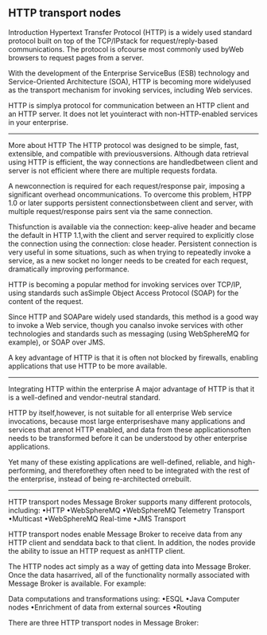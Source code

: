 HTTP transport nodes 
----------------------------------------------------------------------------------------------------
Introduction
Hypertext Transfer Protocol (HTTP) is a widely used standard protocol built on top of the TCP/IPstack for request/reply-based communications. 
The protocol is ofcourse most commonly used byWeb browsers to request pages from a server.

With the development of the Enterprise ServiceBus (ESB) technology and Service-Oriented Architecture (SOA), HTTP is becoming more widelyused as the transport mechanism for invoking services, including Web services. 

HTTP is simplya protocol for communication between an HTTP client and an HTTP server.
It does not let youinteract with non-HTTP-enabled services in your enterprise.

--------------------------------------------------------------------------------------------------------------------------------------------------
More about HTTP
The HTTP protocol was designed to be simple, fast, extensible, and compatible with previousversions. 
Although data retrieval using HTTP is efficient, the way connections are handledbetween client and server is not efficient where there are multiple requests fordata. 

A newconnection is required for each request/response pair, imposing a significant overhead oncommunications. 
To overcome this problem, HTPP 1.0 or later supports persistent connectionsbetween client and server, with multiple request/response pairs sent via the same connection. 

Thisfunction is available via the connection: keep-alive header and became the default in HTTP 1.1,with the client and server required to explicitly close the connection using the connection: close header.
Persistent connection is very useful in some situations, such as when trying to repeatedly invoke a service, as a new socket no longer needs to be created for each request, dramatically improving performance.

HTTP is becoming a popular method for invoking services over TCP/IP, using standards such asSimple Object Access Protocol (SOAP) for the content of the request.

Since HTTP and SOAPare widely used standards, this method is a good way to invoke a Web service, though you canalso invoke services with other technologies and standards such as messaging (using WebSphereMQ for example), or SOAP over JMS. 

A key advantage of HTTP is that it is often not blocked by firewalls, enabling applications that use HTTP to be more available.

------------------------------------------------------------------------------------------------------------------------------------------------------------
Integrating HTTP within the enterprise
A major advantage of HTTP is that it is a well-defined and vendor-neutral standard. 

HTTP by itself,however, is not suitable for all enterprise Web service invocations, because most large enterpriseshave many applications and services that arenot HTTP enabled, and data from these applicationsoften needs to be transformed before it can be understood by other enterprise applications. 

Yet many of these existing applications are well-defined, reliable, and high-performing, and thereforethey often need to be integrated with the rest of the enterprise, instead of being re-architected orrebuilt.

---------------------------------------------------------------------------------------------------------------------------------------------------------------

HTTP transport nodes
Message Broker supports many different protocols, including:
•HTTP
•WebSphereMQ
•WebSphereMQ Telemetry Transport
•Multicast
•WebSphereMQ Real-time
•JMS Transport

HTTP transport nodes enable Message Broker to receive data from any HTTP client and senddata back to that client. In addition, the nodes provide the ability to issue an HTTP request as anHTTP client.

The HTTP nodes act simply as a way of getting data into Message Broker. Once the data hasarrived, all of the functionality normally associated with Message Broker is available. For example:

Data computations and transformations using:
•ESQL
•Java Computer nodes
•Enrichment of data from external sources
•Routing

There are three HTTP transport nodes in Message Broker:
